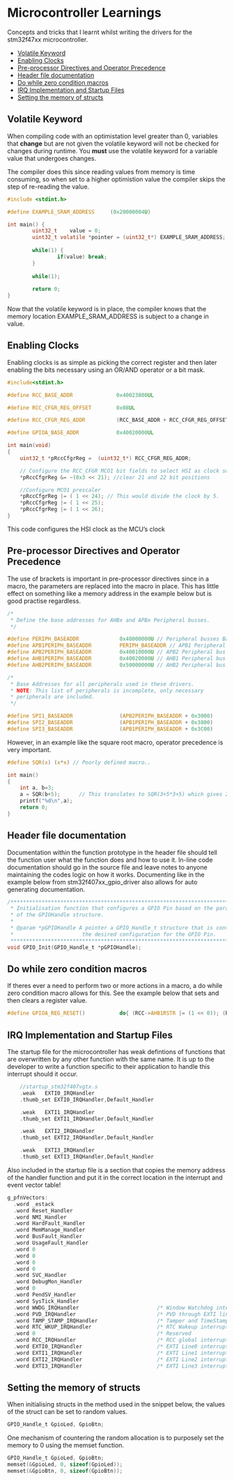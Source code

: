 # Microcontroller Learnings

Concepts and tricks that I learnt whilst writing the drivers for the stm32f47xx microcontroller.

- [Volatile Keyword](#volatile-keyword)
- [Enabling Clocks](#enabling-clocks)
- [Pre-processor Directives and Operator Precedence](#pre-processor-directives-and-operator-precedence)
- [Header file documentation](#header-file-documentation)
- [Do while zero condition macros](#do-while-zero-condition-macros)
- [IRQ Implementation and Startup Files](#irq-implementation-and-startup-files)
- [Setting the memory of structs](#setting-the-memory-of-structs)

## Volatile Keyword

When compiling code with an optimistation level greater than 0, variables that **change** but are not given the volatile keyword will not be checked for changes during runtime. You **must** use the volatile keyword for a variable value that undergoes changes.

The compiler does this since reading values from memory is time consuming, so when set to a higher optimistion value the compiler skips the step of re-reading the value.

```c
#include <stdint.h>

#define EXAMPLE_SRAM_ADDRESS     (0x20000004U)

int main() {
		uint32_t    value = 0;
		uint32_t volatile *pointer = (uint32_t*) EXAMPLE_SRAM_ADDRESS;
		
		while(1) {
				if(value) break;
		}
		
		while(1);
		
		return 0;
}
```

Now that the volatile keyword is in place, the compiler knows that the memory location EXAMPLE_SRAM_ADDRESS is subject to a change in value.

## Enabling Clocks

Enabling clocks is as simple as picking the correct register and then later enabling the bits necessary using an OR/AND operator or a bit mask.

```c
#include<stdint.h>

#define RCC_BASE_ADDR              0x40023800UL

#define RCC_CFGR_REG_OFFSET        0x08UL

#define RCC_CFGR_REG_ADDR          (RCC_BASE_ADDR + RCC_CFGR_REG_OFFSET )

#define GPIOA_BASE_ADDR            0x40020000UL

int main(void)
{
	uint32_t *pRccCfgrReg =  (uint32_t*) RCC_CFGR_REG_ADDR;

	// Configure the RCC_CFGR MCO1 bit fields to select HSI as clock source
	*pRccCfgrReg &= ~(0x3 << 21); //clear 21 and 22 bit positions

	//Configure MCO1 prescaler
	*pRccCfgrReg |= ( 1 << 24); // This would divide the clock by 5.
	*pRccCfgrReg |= ( 1 << 25);
	*pRccCfgrReg |= ( 1 << 26);
}
```

This code configures the HSI clock as the MCU’s clock

## Pre-processor Directives and Operator Precedence

The use of brackets is important in pre-processor directives since in a macro, the parameters are replaced into the macro in place. This has little effect on something like a memory address in the example below but is good practise regardless.

```c
/*
 * Define the base addresses for AHBx and APBx Peripheral busses.
 */

#define PERIPH_BASEADDR				0x40000000U // Peripheral busses Base Address.
#define APB1PERIPH_BASEADDR			PERIPH_BASEADDR // APB1 Peripheral bus Base Address.
#define APB2PERIPH_BASEADDR			0x40010000U // APB2 Peripheral bus Base Address.
#define AHB1PERIPH_BASEADDR			0x40020000U // AHB1 Peripheral bus Base Address.
#define AHB2PERIPH_BASEADDR			0x50000000U // AHB2 Peripheral bus Base Address.

/*
 * Base Addresses for all peripherals used in these drivers.
 * NOTE: This list of peripherals is incomplete, only necessary
 * peripherals are included.
 */

#define SPI1_BASEADDR				(APB2PERIPH_BASEADDR + 0x3000)
#define SPI2_BASEADDR				(APB1PERIPH_BASEADDR + 0x3800)
#define SPI3_BASEADDR				(APB1PERIPH_BASEADDR + 0x3C00)
```

However, in an example like the square root macro, operator precedence is very important.

```c
#define SQR(x) (x*x) // Poorly defined macro..

int main()
{
    int a, b=3;
    a = SQR(b+5);      // This translates to SQR(3+5*3+5) which gives 23, not the expected 64.
    printf("%d\n",a);
    return 0;
}
```

## Header file documentation

Documentation within the function prototype in the header file should tell the function user what the function does and how to use it. In-line code documentation should go in the source file and leave notes to anyone maintaining the codes logic on how it works. Documenting like in the example below from stm32f407xx_gpio_driver also allows for auto generating documentation.

```c
/******************************************************************************
 * Initialisation function that configures a GPIO Pin based on the parameters
 * of the GPIOHandle structure.
 *
 * @param *pGPIOHandle A pointer a GPIO_Handle_t structure that is contains
 * 						the desired configuration for the GPIO Pin.
 ******************************************************************************/
void GPIO_Init(GPIO_Handle_t *pGPIOHandle);
```

## Do while zero condition macros

If theres ever a need to perform two or more actions in a macro, a do while zero condition macro allows for this. See the example below that sets and then clears a register value.

```c
#define GPIOA_REG_RESET()			do{ (RCC->AHB1RSTR |= (1 << 0)); (RCC->AHB1RSTR &= ~(1 << 0)); }while(0) // Set then reset.
```

## IRQ Implementation and Startup Files

The startup file for the microcontroller has weak defintions of functions that are overwritten by any other function with the same name. It is up to the developer to write a function specific to their application to handle this interrupt should it occur.

```c
	//startup_stm32f407vgtx.s
	.weak	EXTI0_IRQHandler
	.thumb_set EXTI0_IRQHandler,Default_Handler

	.weak	EXTI1_IRQHandler
	.thumb_set EXTI1_IRQHandler,Default_Handler

	.weak	EXTI2_IRQHandler
	.thumb_set EXTI2_IRQHandler,Default_Handler

	.weak	EXTI3_IRQHandler
	.thumb_set EXTI3_IRQHandler,Default_Handler
```

Also included in the startup file is a section that copies the memory address of the handler function and put it in the correct location in the interrupt and event vector table!

```c
g_pfnVectors:
  .word _estack
  .word Reset_Handler
  .word NMI_Handler
  .word HardFault_Handler
  .word	MemManage_Handler
  .word	BusFault_Handler
  .word	UsageFault_Handler
  .word	0
  .word	0
  .word	0
  .word	0
  .word	SVC_Handler
  .word	DebugMon_Handler
  .word	0
  .word	PendSV_Handler
  .word	SysTick_Handler
  .word	WWDG_IRQHandler              			/* Window Watchdog interrupt                                          */
  .word	PVD_IRQHandler               			/* PVD through EXTI line detection interrupt                          */
  .word	TAMP_STAMP_IRQHandler        			/* Tamper and TimeStamp interrupts through the EXTI line              */
  .word	RTC_WKUP_IRQHandler          			/* RTC Wakeup interrupt through the EXTI line                         */
  .word	0                            			/* Reserved                                                           */
  .word	RCC_IRQHandler               			/* RCC global interrupt                                               */
  .word	EXTI0_IRQHandler             			/* EXTI Line0 interrupt                                               */
  .word	EXTI1_IRQHandler             			/* EXTI Line1 interrupt                                               */
  .word	EXTI2_IRQHandler             			/* EXTI Line2 interrupt                                               */
  .word	EXTI3_IRQHandler             			/* EXTI Line3 interrupt                                               */
```

## Setting the memory of structs

When initialising structs in the method used in the snippet below, the values of the struct can be set to random values.

```c
GPIO_Handle_t GpioLed, GpioBtn;
```

One mechanism of countering the random allocation is to purposely set the memory to 0 using the memset function.

```c
GPIO_Handle_t GpioLed, GpioBtn;
memset(&GpioLed, 0, sizeof(GpioLed));
memset(&GpioBtn, 0, sizeof(GpioBtn));
```

